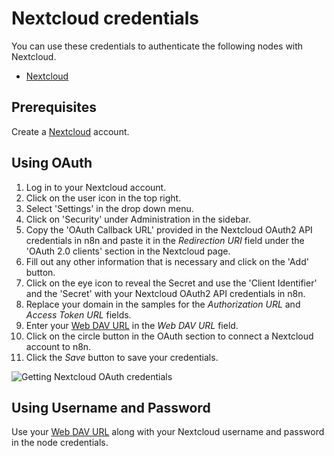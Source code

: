 # Nextcloud credentials

You can use these credentials to authenticate the following nodes with Nextcloud.

- [Nextcloud](/integrations/builtin/app-nodes/n8n-nodes-base.nextcloud/)

## Prerequisites

Create a [Nextcloud](https://nextcloud.com/) account.

## Using OAuth

1. Log in to your Nextcloud account.
2. Click on the user icon in the top right.
3. Select 'Settings' in the drop down menu.
4. Click on 'Security' under Administration in the sidebar.
5. Copy the 'OAuth Callback URL' provided in the Nextcloud OAuth2 API credentials in n8n and paste it in the *Redirection URI* field under the 'OAuth 2.0 clients' section in the Nextcloud page.
6. Fill out any other information that is necessary and click on the 'Add' button.
7. Click on the eye icon to reveal the Secret and use the 'Client Identifier' and the 'Secret' with your Nextcloud OAuth2 API credentials in n8n.
8. Replace your domain in the samples for the *Authorization URL* and *Access Token URL* fields.
9. Enter your [Web DAV URL](https://docs.nextcloud.com/server/stable/user_manual/en/files/access_webdav.html) in the *Web DAV URL* field.
10. Click on the circle button in the OAuth section to connect a Nextcloud account to n8n.
11. Click the *Save* button to save your credentials.

![Getting Nextcloud OAuth credentials](/_images/integrations/builtin/credentials/nextcloud/using-oauth.gif)

## Using Username and Password

Use your [Web DAV URL](https://docs.nextcloud.com/server/stable/user_manual/en/files/access_webdav.html) along with your Nextcloud username and password in the node credentials.
